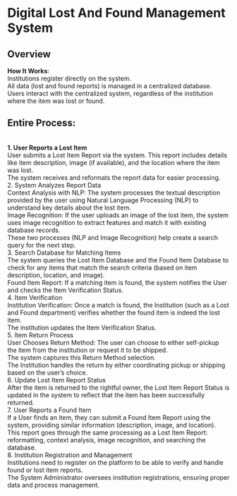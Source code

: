 <h1>Digital Lost And Found Management System</h1>
<h2>Overview</h2>
<b>How It Works</b>:<br>
Institutions register directly on the system.<br>
All data (lost and found reports) is managed in a centralized database.<br>
Users interact with the centralized system, regardless of the institution where the item was lost or found.<br>
<h2>Entire Process: </h2><br>
<b>1. User Reports a Lost Item</b><br>
User submits a Lost Item Report via the system. This report includes details like item description, image (if available), and the location where the item was lost.<br>
The system receives and reformats the report data for easier processing.<br>
2. System Analyzes Report Data<br>
Context Analysis with NLP: The system processes the textual description provided by the user using Natural Language Processing (NLP) to understand key details about the lost item.<br>
Image Recognition: If the user uploads an image of the lost item, the system uses image recognition to extract features and match it with existing database records.<br>
These two processes (NLP and Image Recognition) help create a search query for the next step.<br>
3. Search Database for Matching Items<br>
The system queries the Lost Item Database and the Found Item Database to check for any items that match the search criteria (based on item description, location, and image).<br>
Found Item Report: If a matching item is found, the system notifies the User and checks the Item Verification Status.<br>
4. Item Verification<br>
Institution Verification: Once a match is found, the Institution (such as a Lost and Found department) verifies whether the found item is indeed the lost item.<br>
The institution updates the Item Verification Status.<br>
5. Item Return Process<br>
User Chooses Return Method: The user can choose to either self-pickup the item from the institution or request it to be shipped.<br>
The system captures this Return Method selection.<br>
The Institution handles the return by either coordinating pickup or shipping based on the user’s choice.<br>
6. Update Lost Item Report Status<br>
After the item is returned to the rightful owner, the Lost Item Report Status is updated in the system to reflect that the item has been successfully returned.<br>
7. User Reports a Found Item<br>
If a User finds an item, they can submit a Found Item Report using the system, providing similar information (description, image, and location).<br>
This report goes through the same processing as a Lost Item Report: reformatting, context analysis, image recognition, and searching the database.<br>
8. Institution Registration and Management<br>
Institutions need to register on the platform to be able to verify and handle found or lost item reports.<br>
The System Administrator oversees institution registrations, ensuring proper data and process management.<br>
